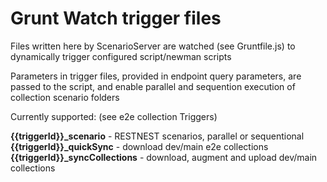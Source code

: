 # Grunt Watch trigger files

Files written here by ScenarioServer are watched (see Gruntfile.js) to dynamically trigger configured script/newman scripts 

Parameters in trigger files, provided in endpoint query parameters, are passed to the script, and enable parallel and sequention execution of collection scenario folders

Currently supported: (see e2e collection Triggers)

**{{triggerId}}_scenario** - RESTNEST scenarios, parallel or sequentional
**{{triggerId}}_quickSync** - download dev/main e2e collections
**{{triggerId}}_syncCollections** - download, augment and upload dev/main collections